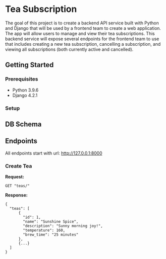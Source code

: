 # Tea Subscription
The goal of this project is to create a backend API service built with Python and Django that will be used by a frontend team to create a web application. The app will allow users to manage and view their tea subscriptions. This backend service will expose several endpoints for the frontend team to use that includes creating a new tea subscription, cancelling a subscription, and viewing all subscriptions (both currently active and cancelled).

## Getting Started
### Prerequisites
* Python 3.9.6
* Django 4.2.1

### Setup


## DB Schema

## Endpoints
All endpoints start with url: http://127.0.0.1:8000

### Create Tea
**Request:**
```
GET "teas/"
```

**Response:**
```
{
  "teas": [
      {
        "id": 1,
        "name": "Sunshine Spice",
        "description": "Sunny morning joy!",
        "temperature": 160,
        "brew_time": "25 minutes"
      },
      {...}
  ]
}
```
